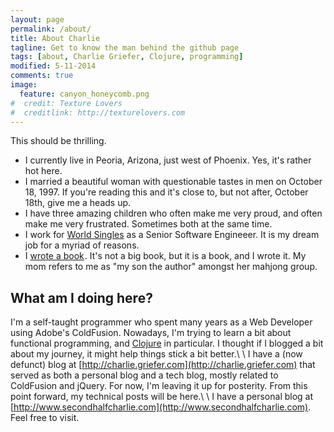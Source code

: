 ```yaml
---
layout: page
permalink: /about/
title: About Charlie
tagline: Get to know the man behind the github page
tags: [about, Charlie Griefer, Clojure, programming]
modified: 5-11-2014
comments: true
image:
  feature: canyon_honeycomb.png
#  credit: Texture Lovers
#  creditlink: http://texturelovers.com
---
```


This should be thrilling.

* I currently live in Peoria, Arizona, just west of Phoenix. Yes, it's rather hot here.
* I married a beautiful woman with questionable tastes in men on October 18, 1997. If you're reading this and it's close to, but not after, October 18th, give me a heads up.
* I have three amazing children who often make me very proud, and often make me very frustrated. Sometimes both at the same time.
* I work for [World Singles](http://www.worldsingles.com) as a Senior Software Engineeer. It is my dream job for a myriad of reasons.
* I <a href="http://www.amazon.com/gp/product/B00C26IZNE/ref=as_li_tl?ie=UTF8&camp=1789&creative=390957&creativeASIN=B00C26IZNE&linkCode=as2&tag=charlgrief-20&linkId=NPXXTJPCOPZ3RCPR">wrote a book</a><img src="http://ir-na.amazon-adsystem.com/e/ir?t=charlgrief-20&l=as2&o=1&a=B00C26IZNE" width="1" height="1" border="0" alt="" style="border:none !important; margin:0px !important;" />. It's not a big book, but it is a book, and I wrote it. My mom refers to me as "my son the author" amongst her mahjong group.  

## What am I doing here?

I'm a self-taught programmer who spent many years as a Web Developer using Adobe's ColdFusion. Nowadays, I'm trying to learn a bit about functional programming, and [Clojure](http://clojure.org) in particular. I thought if I blogged a bit about my journey, it might help things stick a bit better.\\
\\
I have a (now defunct) blog at [http://charlie.griefer.com](http://charlie.griefer.com) that served as both a personal blog and a tech blog, mostly related to ColdFusion and jQuery. For now, I'm leaving it up for posterity. From this point forward, my technical posts will be here.\\
\\
I have a personal blog at [http://www.secondhalfcharlie.com](http://www.secondhalfcharlie.com). Feel free to visit.
